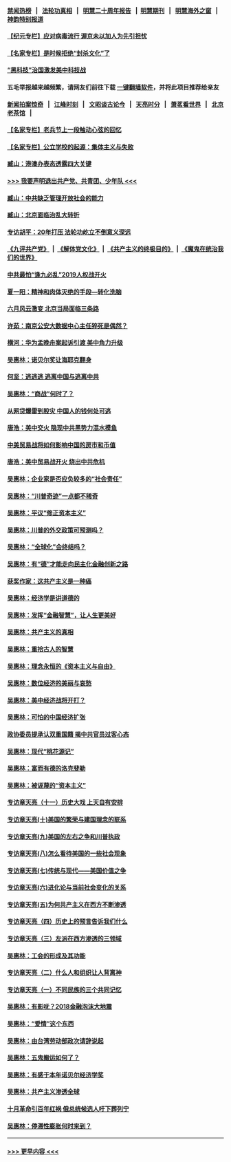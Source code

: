 #### [禁闻热榜](热点新闻.md?=0)  &nbsp;&nbsp;|&nbsp;&nbsp; [法轮功真相](https://github.com/gfw-breaker/truth/blob/master/README.md?=0) &nbsp;&nbsp;|&nbsp;&nbsp; [明慧二十周年报告](https://github.com/gfw-breaker/mh-reports/blob/master/README.md?=0) &nbsp;&nbsp;|&nbsp;&nbsp;[明慧期刊](https://github.com/gfw-breaker/mh-qikan) &nbsp;&nbsp;|&nbsp;&nbsp; [明慧海外之窗](https://github.com/gfw-breaker/mh-news/blob/master/README.md?=0) &nbsp;&nbsp;|&nbsp;&nbsp; [神韵特别报道](https://github.com/gfw-breaker/mh-news/blob/master/shenyun.md?=0)
#### [【纪元专栏】应对病毒流行 渥京未以加人为先引担忧](../pages/nsc423/n11875714.md?t=03021631) 
#### [【名家专栏】是时候拒绝“封杀文化”了](../pages/nsc423/n11814093.md?t=03021631) 
#### [“黑科技”治国激发美中科技战](../pages/nsc423/n11638056.md?t=03021631) 
#### 五毛举报越来越频繁，请网友们前往下载 [一键翻墙软件](https://github.com/gfw-breaker/ssr-accounts)，并将此项目推荐给亲友
#### [新闻拍案惊奇](https://github.com/gfw-breaker/banned-news/blob/master/pages/link4.md) &nbsp;&nbsp;|&nbsp;&nbsp; [江峰时刻](https://github.com/gfw-breaker/banned-news/blob/master/pages/link4.md) &nbsp;&nbsp;|&nbsp;&nbsp; [文昭谈古论今](https://github.com/gfw-breaker/banned-news/blob/master/pages/link4.md) &nbsp;&nbsp;|&nbsp;&nbsp; [天亮时分](https://github.com/gfw-breaker/banned-news/blob/master/pages/link4.md) &nbsp;&nbsp;|&nbsp;&nbsp; [萧茗看世界](https://github.com/gfw-breaker/banned-news/blob/master/pages/link4.md) &nbsp;&nbsp;|&nbsp;&nbsp; [北京老茶馆](https://github.com/gfw-breaker/banned-news/blob/master/pages/link4.md) &nbsp;&nbsp;|&nbsp;&nbsp; 
#### [【名家专栏】老兵节上一段触动心弦的回忆](../pages/nsc423/n11646016.md?t=03021631) 
#### [【名家专栏】公立学校的起源：集体主义与失败](../pages/nsc423/n11601833.md?t=03021631) 
#### [臧山：港澳办表态透露四大关键](../pages/nsc423/n11421628.md?t=03021631) 
#### [>>> 我要声明退出共产党、共青团、少年队 <<<](https://github.com/begood0513/goodnews/blob/master/quit/letter.md) 
#### [臧山：中共缺乏管理开放社会的能力](../pages/nsc423/n11407457.md?t=03021631) 
#### [臧山：北京面临治乱大转折](../pages/nsc423/n11406895.md?t=03021631) 
#### [专访胡平：20年打压 法轮功屹立不倒意义深远](../pages/nsc423/n11398800.md?t=03021631) 
#### [《九评共产党》](https://github.com/begood0513/9ping.md/blob/master/README.md) &nbsp;|&nbsp; [《解体党文化》](../../../../jtdwh.md/blob/master/README.md)  &nbsp;|&nbsp; [《共产主义的终极目的》](../../../../gczydzjmd.md/blob/master/README.md) &nbsp;|&nbsp; [《魔鬼在统治我们的世界》](../../../../mgztzwmdsj.md/blob/master/README.md) 
#### [中共最怕“逢九必乱”2019人权战开火](../pages/nsc423/n11385248.md?t=03021631) 
#### [夏一阳：精神和肉体灭绝的手段—转化洗脑](../pages/nsc423/n11368250.md?t=03021631) 
#### [六月风云激变 北京当局面临三条路](../pages/nsc423/n11313668.md?t=03021631) 
#### [许茹：南京公安大数据中心主任猝死是偶然？](../pages/nsc423/n11064744.md?t=03021631) 
#### [横河：华为孟晚舟案起诉引渡 美中角力升级](../pages/nsc423/n11027230.md?t=03021631) 
#### [吴惠林：诺贝尔奖让海耶克翻身](../pages/nsc423/n10890049.md?t=03021631) 
#### [何坚：逃逃逃 逃离中国与逃离中共](../pages/nsc423/n10592891.md?t=03021631) 
#### [吴惠林：“商战”何时了？](../pages/nsc423/n10573558.md?t=03021631) 
#### [从网贷爆雷到股灾 中国人的钱何处可逃](../pages/nsc423/n10572800.md?t=03021631) 
#### [唐浩：美中交火 隐现中共黑势力混水摸鱼](../pages/nsc423/n10544040.md?t=03021631) 
#### [中美贸易战将如何影响中国的房市和币值](../pages/nsc423/n10543697.md?t=03021631) 
#### [唐浩：美中贸易战开火 烧出中共危机](../pages/nsc423/n10540126.md?t=03021631) 
#### [吴惠林：企业家是否应负较多的“社会责任”](../pages/nsc423/n10535022.md?t=03021631) 
#### [吴惠林：“川普奇迹”一点都不稀奇](../pages/nsc423/n10512808.md?t=03021631) 
#### [吴惠林：平议“修正资本主义”](../pages/nsc423/n10495724.md?t=03021631) 
#### [吴惠林：川普的外交政策可预测吗？](../pages/nsc423/n10462387.md?t=03021631) 
#### [吴惠林：“全球化”会终结吗？](../pages/nsc423/n10452838.md?t=03021631) 
#### [吴惠林：有“德”才能走向民主化金融创新之路](../pages/nsc423/n10432292.md?t=03021631) 
#### [获奖作家：这共产主义是一种癌](../pages/nsc423/n10431541.md?t=03021631) 
#### [吴惠林：经济学是讲道德的](../pages/nsc423/n10398014.md?t=03021631) 
#### [吴惠林：发挥“金融智慧”，让人生更美好](../pages/nsc423/n10375019.md?t=03021631) 
#### [吴惠林：共产主义的真相](../pages/nsc423/n10351394.md?t=03021631) 
#### [吴惠林：重拾古人的智慧](../pages/nsc423/n10337691.md?t=03021631) 
#### [吴惠林：理念永恒的《资本主义与自由》](../pages/nsc423/n10316274.md?t=03021631) 
#### [吴惠林：数位经济的美丽与哀愁](../pages/nsc423/n10292946.md?t=03021631) 
#### [吴惠林：美中经济战将开打？](../pages/nsc423/n10258825.md?t=03021631) 
#### [吴惠林：可怕的中国经济扩张](../pages/nsc423/n10219147.md?t=03021631) 
#### [政协委员提承认双重国籍 揭中共官员过客心态](../pages/nsc423/n10208809.md?t=03021631) 
#### [吴惠林：现代“桃花源记”](../pages/nsc423/n10185234.md?t=03021631) 
#### [吴惠林：富而有德的洛克斐勒](../pages/nsc423/n10142264.md?t=03021631) 
#### [吴惠林：被诬蔑的“资本主义”](../pages/nsc423/n10124816.md?t=03021631) 
#### [专访章天亮（十一）历史大戏 上天自有安排](../pages/nsc423/n10094905.md?t=03021631) 
#### [专访章天亮(十)美国的繁荣与建国理念的联系](../pages/nsc423/n10094899.md?t=03021631) 
#### [专访章天亮(九)美国的左右之争和川普执政](../pages/nsc423/n10094889.md?t=03021631) 
#### [专访章天亮(八)怎么看待美国的一些社会现象](../pages/nsc423/n10094857.md?t=03021631) 
#### [专访章天亮(七)传统与现代——美国价值之争](../pages/nsc423/n10093140.md?t=03021631) 
#### [专访章天亮(六)进化论与当前社会变化的关系](../pages/nsc423/n10092036.md?t=03021631) 
#### [专访章天亮(五)为何共产主义在西方不断渗透](../pages/nsc423/n10083620.md?t=03021631) 
#### [专访章天亮（四）历史上的预言告诉我们什么](../pages/nsc423/n10083606.md?t=03021631) 
#### [专访章天亮（三）左派在西方渗透的三领域](../pages/nsc423/n10081115.md?t=03021631) 
#### [吴惠林：工会的形成及其功能](../pages/nsc423/n10080633.md?t=03021631) 
#### [专访章天亮（二）什么人和组织让人背离神](../pages/nsc423/n10076637.md?t=03021631) 
#### [专访章天亮（一）不同民族的三个共同记忆](../pages/nsc423/n10074188.md?t=03021631) 
#### [吴惠林：有影呒？2018金融泡沫大地震](../pages/nsc423/n10040534.md?t=03021631) 
#### [吴惠林：“爱情”这个东西](../pages/nsc423/n10019423.md?t=03021631) 
#### [吴惠林：由台湾劳动部政次请辞说起](../pages/nsc423/n9979679.md?t=03021631) 
#### [吴惠林：五鬼搬运如何了？](../pages/nsc423/n9925338.md?t=03021631) 
#### [吴惠林：有感于本年诺贝尔经济学奖](../pages/nsc423/n9871883.md?t=03021631) 
#### [吴惠林：共产主义渗透全球](../pages/nsc423/n9812748.md?t=03021631) 
#### [十月革命引百年红祸 俄总统候选人吁下葬列宁](../pages/nsc423/n9810182.md?t=03021631) 
#### [吴惠林：停滞性膨胀何时来到？](../pages/nsc423/n9764136.md?t=03021631) 

----
#### [ >>> 更早内容 <<< ](../indexes/nsc423-earlier.md)
